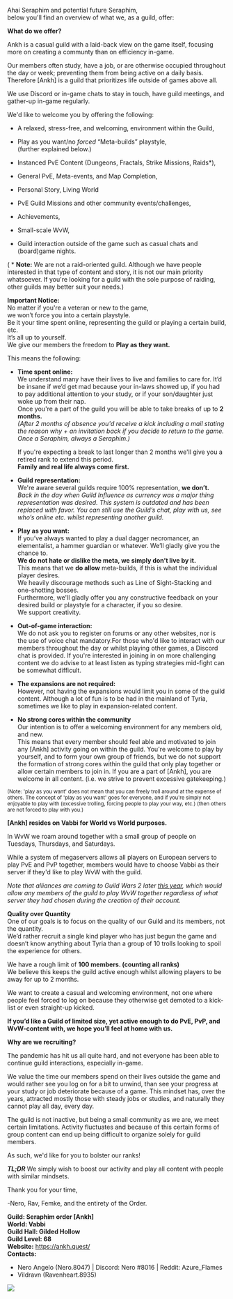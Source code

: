<!-- Please keep this here -->

Ahai Seraphim and potential future Seraphim,\
below you'll find an overview of what we, as a guild, offer:

**What do we offer?**

  Ankh is a casual guild with a laid-back view on the game itself, focusing more on creating a communty than on efficiency in-game.
  
  Our members often study, have a job, or are otherwise occupied throughout the day or week; preventing them from being active on a daily basis. Therefore [Ankh] is a guild that prioritizes life outside of games above all. 

We use Discord or in-game chats to stay in touch, have guild meetings, and gather-up in-game regularly.

  We'd like to welcome you by offering the following:

* A relaxed, stress-free, and welcoming, environment within the Guild,  

* Play as you want/no *forced* “Meta-builds” playstyle,  
(further explained below.)

* Instanced PvE Content (Dungeons, Fractals, Strike Missions, Raids*),

* General PvE, Meta-events, and Map Completion,

* Personal Story, Living World

* PvE Guild Missions and other community events/challenges,

* Achievements, 

* Small-scale WvW,

* Guild interaction outside of the game such as casual chats and (board)game nights.


( * **Note:** We are not a raid-oriented guild. Although we have people interested in that type of content and story, it is not our main priority whatsoever. If you're looking for a guild with the sole purpose of raiding, other guilds may better suit your needs.)

**Important Notice:**  
  No matter if you're a veteran or new to the game,  
  we won’t force you into a certain playstyle.  
  Be it your time spent online, representing the guild or playing a certain build, etc.  
  It’s all up to yourself.  
  We give our members the freedom to **Play as they want.**  

  This means the following:


* **Time spent online:**  
  We understand many have their lives to live and families to care for. It’d be insane if we’d get mad because your in-laws showed up, if you had to pay additional attention to your study, or if your son/daughter just woke up from their nap.  
  Once you're a part of the guild you will be able to take breaks of up to **2 months.**  
  *(After 2 months of absence you'd receive a kick including a mail stating the reason why + an invitation back if you decide to return to the game. Once a Seraphim, always a Seraphim.)*  
  
  If you're expecting a break to last longer than 2 months we'll give you a retired rank to extend this period.  
  **Family and real life always come first.** 

* **Guild representation:**  
  We're aware several guilds require 100% representation, **we don’t.**  
  *Back in the day when Guild Influence as currency was a major thing representation was desired. This system is outdated and has been replaced with favor. You can still use the Guild’s chat, play with us, see who’s online etc. whilst representing another guild.*  
  
* **Play as you want:**  
  If you’ve always wanted to play a dual dagger necromancer, an elementalist, a hammer guardian or whatever. We’ll gladly give you the chance to.  
  **We do not hate or dislike the meta, we simply don’t live by it.**  
  This means that we **do allow** meta-builds, if this is what the individual player desires.  
  We heavily discourage methods such as Line of Sight-Stacking and one-shotting bosses.  
  Furthermore, we'll gladly offer you any constructive feedback on your desired build or playstyle for a character, if you so desire.  
  We support creativity.

* **Out-of-game interaction:**  
  We do not ask you to register on forums or any other websites, nor is the use of voice chat mandatory.For those who'd like to interact with our members throughout the day or whilst playing other games, a Discord chat is provided.
  If you're interested in joining in on more challenging content we do advise to at least listen as typing strategies mid-fight can be somewhat difficult.  
  
* **The expansions are not required:**  
  However, not having the expansions would limit you in some of the guild content.
  Although a lot of fun is to be had in the mainland of Tyria, sometimes we like to play in expansion-related content.  

* **No strong cores within the community**  
  Our intention is to offer a welcoming environment for any members old, and new.  
This means that every member should feel able and motivated to join any [Ankh] activity going on within the guild. You're welcome to play by yourself, and to form your own group of friends, but we do not support the formation of strong cores within the guild that only play together or allow certain members to join in. If you are a part of [Ankh], you are welcome in all content. (i.e. we strive to prevent excessive gatekeeping.)  

 <sup>(Note: 'play as you want' does not mean that you can freely troll around at the expense of others. The concept of 'play as you want' goes for everyone, and if you're simply not enjoyable to play with (excessive trolling, forcing people to play your way, etc.) (then others are not forced to play with you.)</sup>

**[Ankh] resides on Vabbi for World vs World purposes.**

In WvW we roam around together with a small group of people on Tuesdays, Thursdays, and Saturdays.

While a system of megaservers allows all players on European servers to play PvE and PvP together, members would have to choose Vabbi as their server if they'd like to play WvW with the guild.

*Note that alliances are coming to Guild Wars 2 later [this year](https://www.guildwars2.com/en/news/arenanet-studio-update-july-2021/), which would allow any members of the guild to play WvW together regardless of what server they had chosen during the creation of their account.*

**Quality over Quantity**  
  One of our goals is to focus on the quality of our Guild and its members, not the quantity.  
  We’d rather recruit a single kind player who has just begun the game and doesn’t know anything about Tyria than a group of 10 trolls looking to spoil the experience for others.

  We have a rough limit of **100 members. (counting all ranks)**  
  We believe this keeps the guild active enough whilst allowing players to be away for up to 2 months.  
  
We want to create a casual and welcoming environment, not one where people feel forced to log on because they otherwise get demoted to a kick-list or even straight-up kicked.

**If you’d like a Guild of limited size, yet active enough to do PvE, PvP, and WvW-content with, we hope you’ll feel at home with us.**

**Why are we recruiting?**

The pandemic has hit us all quite hard, and not everyone has been able to continue guild interactions, especially in-game.

We value the time our members spend on their lives outside the game and would rather see you log on for a bit to unwind, than see your progress at your study or job deteriorate because of a game. This mindset has, over the years, attracted mostly those with steady jobs or studies, and naturally they cannot play all day, every day.  

  The guild is not inactive, but being a small community as we are, we meet certain limitations. Activity fluctuates and because of this certain forms of group content can end up being difficult to organize solely for guild members.

As such, we'd like for you to bolster our ranks!

***TL;DR*** We simply wish to boost our activity and play all content with people with similar mindsets. 


Thank you for your time,

  -Nero, Rav, Femke, and the entirety of the Order.

  **Guild: Seraphim order [Ankh]**  
  **World: Vabbi**  
  **Guild Hall: Gilded Hollow**  
  **Guild Level: 68**  
  **Website:** https://ankh.quest/  
  **Contacts:**  

  * Nero Angelo (Nero.8047) | Discord: Nero #8016 | Reddit: Azure_Flames
  * Vildravn (Ravenheart.8935)

<div class="container flex flex-col justify-center items-center">
  <img src="/static/img/frankh.png" />
</div>